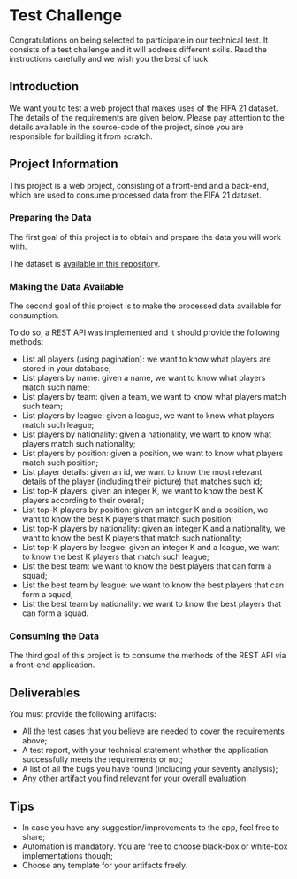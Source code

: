 # Test Challenge

Congratulations on being selected to participate in our technical test. It consists of a test challenge and it will address different skills. Read the instructions carefully and we wish you the best of luck.

## Introduction

We want you to test a web project that makes uses of the FIFA 21 dataset. The details of the requirements are given below. Please pay attention to the details available in the source-code of the project, since you are responsible for building it from scratch.

## Project Information

This project is a web project, consisting of a front-end and a back-end, which are used to consume processed data from the FIFA 21 dataset.

### Preparing the Data

The first goal of this project is to obtain and prepare the data you will work with.

The dataset is [available in this repository](https://github.com/kavlac/test-challenge-november-2021/blob/main/source-code/players_21.zip).

### Making the Data Available

The second goal of this project is to make the processed data available for consumption.

To do so, a REST API was implemented and it should provide the following methods:

- List all players (using pagination): we want to know what players are stored in your database;
- List players by name: given a name, we want to know what players match such name;
- List players by team: given a team, we want to know what players match such team;
- List players by league: given a league, we want to know what players match such league;
- List players by nationality: given a nationality, we want to know what players match such nationality;
- List players by position: given a position, we want to know what players match such position;
- List player details: given an id, we want to know the most relevant details of the player (including their picture) that matches such id;
- List top-K players: given an integer K, we want to know the best K players according to their overall;
- List top-K players by position: given an integer K and a position, we want to know the best K players that match such position;
- List top-K players by nationality: given an integer K and a nationality, we want to know the best K players that match such nationality;
- List top-K players by league: given an integer K and a league, we want to know the best K players that match such league;
- List the best team: we want to know the best players that can form a squad;
- List the best team by league: we want to know the best players that can form a squad;
- List the best team by nationality: we want to know the best players that can form a squad.

### Consuming the Data

The third goal of this project is to consume the methods of the REST API via a front-end application.

## Deliverables

You must provide the following artifacts:

- All the test cases that you believe are needed to cover the requirements above;
- A test report, with your technical statement whether the application successfully meets the requirements or not;
- A list of all the bugs you have found (including your severity analysis);
- Any other artifact you find relevant for your overall evaluation.

## Tips

- In case you have any suggestion/improvements to the app, feel free to share;
- Automation is mandatory. You are free to choose black-box or white-box implementations though;
- Choose any template for your artifacts freely.

